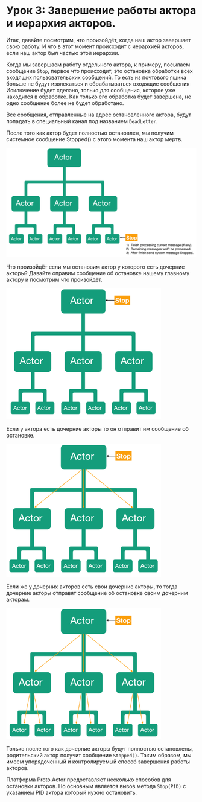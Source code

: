# Урок 3: Завершение работы актора и иерархия акторов.

Итак, давайте посмотрим, что произойдёт, когда наш актор завершает свою работу. И что в этот момент происходит с иерархией акторов, если наш актор был частью этой иерархии.

Когда мы завершаем работу отдельного актора, к примеру, посылаем сообщение `Stop`, первое что происходит, это остановка обработки всех входящих пользовательских сообщений. То есть из почтового ящика больше не будут извлекаться и обрабатываться входящие сообщения Исключение будет сделано, только для сообщения, которое уже находится в обработке. Как только его обработка будет завершена, не одно сообщение более не будет обработано.

Все сообщения, отправленные на адрес остановленного актора, будут попадать в специальный канал под названием `DeadLetter`.

После того как актор будет полностью остановлен, мы получим системное сообщение Stopped() с этого момента наш актор мертв.

<img src="images/3_3_11.png" style="zoom:150%;" />

Что произойдёт если мы остановим актор у которого есть дочерние акторы? Давайте оправим сообщение об остановке нашему главному актору и посмотрим что произойдёт.

<img src="images/3_3_2.png" style="zoom:40%;" />

Если у актора есть дочерние акторы то он отправит им сообщение об остановке.

<img src="images/3_3_3.png" style="zoom:40%;" />

Если же у дочерних акторов есть свои дочерние акторы, то тогда дочерние акторы отправят сообщение об остановке своим дочерним акторам.

<img src="images/3_3_4.png" style="zoom:40%;" />

Только после того как дочерние акторы будут полностью остановлены, родительский актор получит сообщение `Stopped()`. Таким образом, мы имеем упорядоченный и контролируемый способ завершения работы акторов.

Платформа Proto.Actor предоставляет несколько способов для остановки акторов. Но основным является вызов метода `Stop(PID)` с указанием PID актора который нужно остановить.